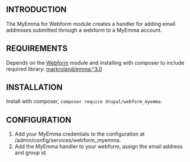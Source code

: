INTRODUCTION
-------------

The MyEmma for Webform module creates a handler for adding email addresses
submitted through a webform to a MyEmma account.

REQUIREMENTS
------------

Depends on the [Webform](https://www.drupal.org/project/webform) module 
and installing with composer to include required library: 
[markroland/emma:^3.0](https://github.com/markroland/emma)

INSTALLATION
------------

Install with composer, `composer require drupal/webform_myemma`. 

CONFIGURATION
-------------

1. Add your MyEmma credentials to the configuration at 
/admin/config/services/webform_myemma. 
2. Add the MyEmma handler to your webform,
assign the email address and group id.
